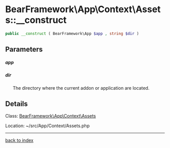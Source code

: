 # BearFramework\App\Context\Assets::__construct

```php
public __construct ( BearFramework\App $app , string $dir )
```

## Parameters

##### app

##### dir

&nbsp;&nbsp;&nbsp;&nbsp;&nbsp;&nbsp;The directory where the current addon or application are located.

## Details

Class: [BearFramework\App\Context\Assets](bearframework.app.context.assets.class.md)

Location: ~/src/App/Context/Assets.php

---

[back to index](index.md)

